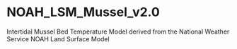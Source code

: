 NOAH_LSM_Mussel_v2.0
====================

Intertidal Mussel Bed Temperature Model derived from the National Weather Service NOAH Land Surface Model
